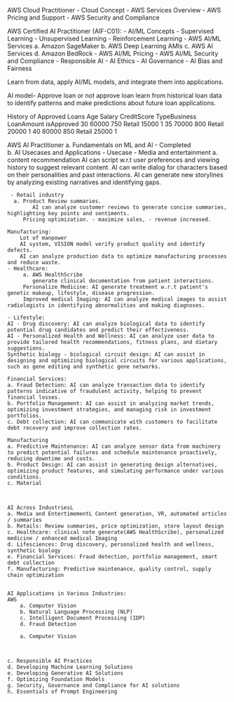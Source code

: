 AWS Cloud Practitioner
    - Cloud Concept
    - AWS Services Overview
    - AWS Pricing and Support
    - AWS Security and Compliance

AWS Certified AI Practitioner (AIF-C01):
    - AI/ML Concepts
       - Supervised Learning
       - Unsupervised Learning
       - Reinforcement Learning
    - AWS AI/ML Services
        a. Amazon SageMaker
        b. AWS Deep Learning AMIs
        c. AWS AI Services
        d. Amazon BedRock
    - AWS AI/ML Pricing
    - AWS AI/ML Security and Compliance
    - Responsible AI
    - AI Ethics
    - AI Governance
    - AI Bias and Fairness


Learn from data, apply AI/ML models, and integrate them into applications.

AI model- Approve loan or not approve loan
 learn from historical loan data to identify patterns and make predictions about future loan applications.

History of Approved Loans
Age Salary  CreditScore TypeBusiness LoanAmount isApproved
30  60000  750       Retail      15000    1
35  70000  800       Retail      20000    1
40  80000  850       Retail      25000    1


AWS AI Practitioner
    a. Fundamentals on ML and AI        - Completed    
    b. AI Usecases and Applications     - Usecase
    - Media and entertainment
        a. content recommendation
            AI can script w.r.t user preferences and viewing history to suggest relevant content.
            AI can write dialog for characters based on their personalities and past interactions.
            AI can generate new storylines by analyzing existing narratives and identifying gaps.

     - Retail industry
      a. Product Review summaries.
            AI can analyze customer reviews to generate concise summaries, highlighting key points and sentiments.
         Pricing optimization. - maximize sales, - revenue increased.
    
    Manufacturing:
        Lot of manpower
        AI system, VISION model verify product quality and identify defects.
        AI can analyze production data to optimize manufacturing processes and reduce waste.
    - Healthcare:
         a. AWS HealthScribe
            generate clinical documentation from patient interactions.
         Personalize Medicine: AI generate treatment w.r.t patient's genetic makeup, lifestyle, disease progression. 
         Improved medical Imaging: AI can analyze medical images to assist radiologists in identifying abnormalities and making diagnoses.

    - Lifestyle:
    AI - Drug discovery: AI can analyze biological data to identify potential drug candidates and predict their effectiveness.
    AI - Personalized Health and Wellness: AI can analyze user data to provide tailored health recommendations, fitness plans, and dietary suggestions.
    Synthetic biology - biological circuit design: AI can assist in designing and optimizing biological circuits for various applications, such as gene editing and synthetic gene networks.

    Financial Services:
    a. Fraud Detection: AI can analyze transaction data to identify patterns indicative of fraudulent activity, helping to prevent financial losses.
    b. Portfolio Management: AI can assist in analyzing market trends, optimizing investment strategies, and managing risk in investment portfolios.
    c. Debt collection: AI can communicate with customers to facilitate debt recovery and improve collection rates.

    Manufacturing 
    a. Predictive Maintenance: AI can analyze sensor data from machinery to predict potential failures and schedule maintenance proactively, reducing downtime and costs.
    b. Product Design: AI can assist in generating design alternatives, optimizing product features, and simulating performance under various conditions.
    c. Material



    AI Across IndustriesL
    a. Media and EntertimementL Content generation, VR, automated articles / summaries
    b. Retails: Review summaries, price optimization, store layout design
    c. Healthcare: clinical note generate(AWS HealthScribe), personalized medicine / enhanced medical Imaging
    d. Lifesciences: Drug discovery, personalized health and wellness, synthetic biology
    e. Financial Services: Fraud detection, portfolio management, smart debt collection
    f. Manufacturing: Predictive maintenance, quality control, supply chain optimization


    AI Applications in Various Industries:
    AWS
        a. Computer Vision
        b. Natural Language Processing (NLP)
        c. Intelligent Document Processing (IDP)
        d. Fraud Detection

        a. Computer Vision



    c. Responsible AI Practices
    d. Developing Machine Learning Solutions
    e. Developing Generative AI Solutions
    f. Optimizing Foundation Models
    g. Security, Governance and Compliance for AI solutions
    h. Essentials of Prompt Engineering
    


